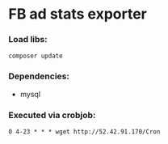 # FB ad stats exporter

### Load libs:
    composer update

### Dependencies:
- mysql

### Executed via crobjob:
    0 4-23 * * * wget http://52.42.91.170/Cron


